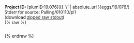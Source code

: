 **Project ID:** [plumID:19.076]({{ '/' | absolute_url }}eggs/19/076/)  
Stderr for source:  Pulling/010110/pl1   
(download [zipped raw stdout](pl1.plumed.stdout.txt.zip))  
{% raw %}
<pre>
</pre>
{% endraw %}

